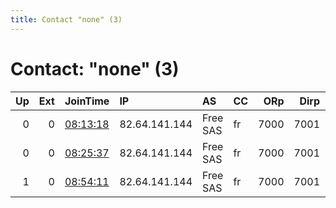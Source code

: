 ```yaml
---
title: Contact "none" (3)
---
```


# Contact: "none" (3)

|   Up |   Ext | JoinTime                                                                                            | IP            | AS       | CC   |   ORp |   Dirp | OS    | Version   | Nickname   |   eFamMembers |
|-----:|------:|:----------------------------------------------------------------------------------------------------|:--------------|:---------|:-----|------:|-------:|:------|:----------|:-----------|--------------:|
|    0 |     0 | [08:13:18](https://metrics.torproject.org/rs.html#details/0F208ABB3752C689E105D201626D594DE387FF2C) | 82.64.141.144 | Free SAS | fr   |  7000 |   7001 | Linux | 0.4.4.5   | Unnamed    |             1 |
|    0 |     0 | [08:25:37](https://metrics.torproject.org/rs.html#details/00CB892B046EA6FF99F9FDF129736D46DB06591C) | 82.64.141.144 | Free SAS | fr   |  7000 |   7001 | Linux | 0.4.4.5   | Unnamed    |             1 |
|    1 |     0 | [08:54:11](https://metrics.torproject.org/rs.html#details/9910CC63D6BE7FE794B8F40A33B690B69DA8A1F3) | 82.64.141.144 | Free SAS | fr   |  7000 |   7001 | Linux | 0.4.4.5   | Unnamed    |             1 |

